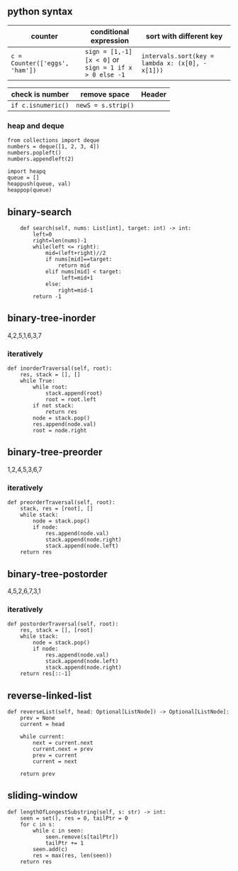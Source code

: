 ## python syntax

| counter |conditional expression | sort with different key
| ------------- | ------------- |  ------------- |
| ```c = Counter(['eggs', 'ham'])``` | ```sign = [1,-1][x < 0]```  or <br> ```sign = 1 if x > 0 else -1```  | ```intervals.sort(key = lambda x: (x[0], -x[1]))```

| check is number  |  remove space |  Header |
| ------------- | ------------- |------------- |
| ```if c.isnumeric()```  |  ```newS = s.strip()``` ||

### heap and deque
```
from collections import deque
numbers = deque([1, 2, 3, 4])
numbers.popleft()
numbers.appendleft(2)
```
```
import heapq
queue = []
heappush(queue, val)
heappop(queue)      
```

## binary-search
```
    def search(self, nums: List[int], target: int) -> int:
        left=0
        right=len(nums)-1
        while(left <= right):
            mid=(left+right)//2
            if nums[mid]==target:
                return mid
            elif nums[mid] < target:
                 left=mid+1
            else:
                right=mid-1
        return -1
```

## binary-tree-inorder
4,2,5,1,6,3,7

### iteratively   
```
def inorderTraversal(self, root):
    res, stack = [], []
    while True:
        while root:
            stack.append(root)
            root = root.left
        if not stack:
            return res
        node = stack.pop()
        res.append(node.val)
        root = node.right
``` 
        
## binary-tree-preorder
1,2,4,5,3,6,7

### iteratively
```
def preorderTraversal(self, root):
    stack, res = [root], []
    while stack:
        node = stack.pop()
        if node:
            res.append(node.val)
            stack.append(node.right)
            stack.append(node.left)
    return res            
```            

## binary-tree-postorder
4,5,2,6,7,3,1

### iteratively    
```    
def postorderTraversal(self, root):
    res, stack = [], [root]
    while stack:
        node = stack.pop()
        if node:
            res.append(node.val)
            stack.append(node.left)
            stack.append(node.right)
    return res[::-1]
```

## reverse-linked-list
```
def reverseList(self, head: Optional[ListNode]) -> Optional[ListNode]:
    prev = None
    current = head

    while current:
        next = current.next
        current.next = prev
        prev = current
        current = next

    return prev
```

## sliding-window
```
def lengthOfLongestSubstring(self, s: str) -> int:
    seen = set(), res = 0, tailPtr = 0
    for c in s:
        while c in seen:
            seen.remove(s[tailPtr])
            tailPtr += 1            
        seen.add(c)
        res = max(res, len(seen))   
    return res
```
